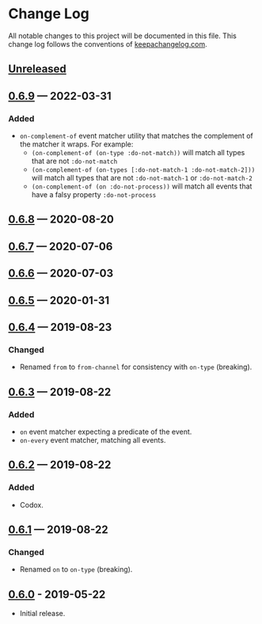 # Change Log
All notable changes to this project will be documented in this file. This 
change log follows the conventions of 
[keepachangelog.com](http://keepachangelog.com/).

## [Unreleased]

## [0.6.9] — 2022-03-31
### Added
- `on-complement-of` event matcher utility that matches the complement of 
  the matcher it wraps. For example:
    - `(on-complement-of (on-type :do-not-match))` will match all types that
      are not `:do-not-match`
    - `(on-complement-of (on-types [:do-not-match-1 :do-not-match-2]))` will 
      match all types that are not `:do-not-match-1` or `:do-not-match-2`
    - `(on-complement-of (on :do-not-process))` will match all events that 
      have a falsy property `:do-not-process`

## [0.6.8] — 2020-08-20

## [0.6.7] — 2020-07-06

## [0.6.6] — 2020-07-03

## [0.6.5] — 2020-01-31

## [0.6.4] — 2019-08-23
### Changed
- Renamed `from` to `from-channel` for consistency with `on-type` (breaking).

## [0.6.3] — 2019-08-22
### Added
- `on` event matcher expecting a predicate of the event.
- `on-every` event matcher, matching all events.

## [0.6.2] — 2019-08-22
### Added
- Codox.

## [0.6.1] — 2019-08-22
### Changed
- Renamed `on` to `on-type` (breaking).

## [0.6.0] - 2019-05-22
- Initial release.

[0.6.0]: https://github.com/your-name/vent/compare/0.1.0...0.6.0
[0.6.1]: https://github.com/your-name/vent/compare/0.6.0...0.6.1
[0.6.2]: https://github.com/your-name/vent/compare/0.6.1...0.6.2
[0.6.3]: https://github.com/your-name/vent/compare/0.6.2...0.6.3
[0.6.4]: https://github.com/your-name/vent/compare/0.6.3...0.6.4
[0.6.5]: https://github.com/your-name/vent/compare/0.6.4...0.6.5
[0.6.6]: https://github.com/your-name/vent/compare/0.6.5...0.6.6
[0.6.7]: https://github.com/your-name/vent/compare/0.6.6...0.6.7
[0.6.8]: https://github.com/your-name/vent/compare/0.6.7...0.6.8
[0.6.9]: https://github.com/your-name/vent/compare/0.6.8...0.6.9
[Unreleased]: https://github.com/your-name/vent/compare/0.6.9...HEAD
